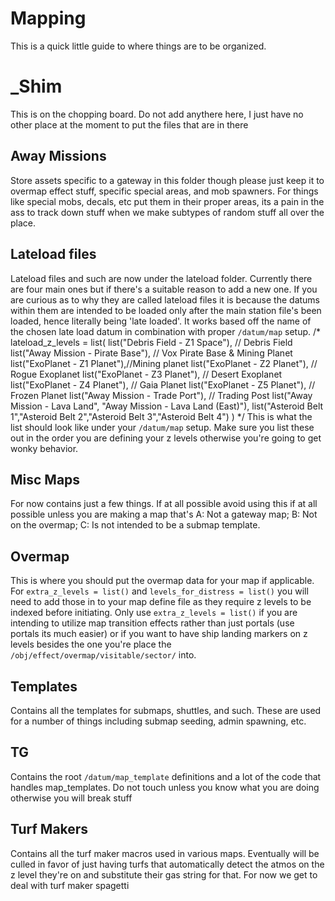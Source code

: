 # Mapping

This is a quick little guide to where things are to be organized. 

# _Shim

This is on the chopping board. Do not add anythere here, I just have no other place at the moment to put the files that are in there

## Away Missions

Store assets specific to a gateway in this folder though please just keep it to overmap effect stuff, specific special areas, and mob spawners. For things like special mobs, decals, etc put them in their proper areas, its a pain in the ass to track down stuff when we make subtypes of random stuff all over the place.

## Lateload files

Lateload files and such are now under the lateload folder. Currently there are four main ones but if there's a suitable reason to add a new one. If you are curious as to why they are called lateload files it is because the datums within them are intended to be loaded only after the main station file's been loaded, hence literally being 'late loaded'. It works based off the name of the chosen late load datum in combination with proper `/datum/map` setup.
/*
	lateload_z_levels = list(
		list("Debris Field - Z1 Space"), // Debris Field
		list("Away Mission - Pirate Base"), // Vox Pirate Base & Mining Planet
		list("ExoPlanet - Z1 Planet"),//Mining planet
		list("ExoPlanet - Z2 Planet"), // Rogue Exoplanet
		list("ExoPlanet - Z3 Planet"), // Desert Exoplanet
		list("ExoPlanet - Z4 Planet"), // Gaia Planet
		list("ExoPlanet - Z5 Planet"), // Frozen Planet
		list("Away Mission - Trade Port"), // Trading Post
		list("Away Mission - Lava Land", "Away Mission - Lava Land (East)"),
		list("Asteroid Belt 1","Asteroid Belt 2","Asteroid Belt 3","Asteroid Belt 4")
	)
*/
This is what the list should look like under your `/datum/map` setup. Make sure you list these out in the order you are defining your z levels otherwise you're going to get wonky behavior. 

## Misc Maps

For now contains just a few things. If at all possible avoid using this if at all possible unless you are making a map that's A: Not a gateway map; B: Not on the overmap; C: Is not intended to be a submap template. 

## Overmap

This is where you should put the overmap data for your map if applicable. For `extra_z_levels = list()` and `levels_for_distress = list()` you will need to add those in to your map define file as they require z levels to be indexed before initiating. Only use `extra_z_levels = list()` if you are intending to utilize map transition effects rather than just portals (use portals its much easier) or if you want to have ship landing markers on z levels besides the one you're place the `/obj/effect/overmap/visitable/sector/` into. 

## Templates

Contains all the templates for submaps, shuttles, and such. These are used for a number of things including submap seeding, admin spawning, etc.

## TG 

Contains the root `/datum/map_template` definitions and a lot of the code that handles map_templates. Do not touch unless you know what you are doing otherwise you will break stuff

## Turf Makers

Contains all the turf maker macros used in various maps. Eventually will be culled in favor of just having turfs that automatically detect the atmos on the z level they're on and substitute their gas string for that. For now we get to deal with turf maker spagetti
